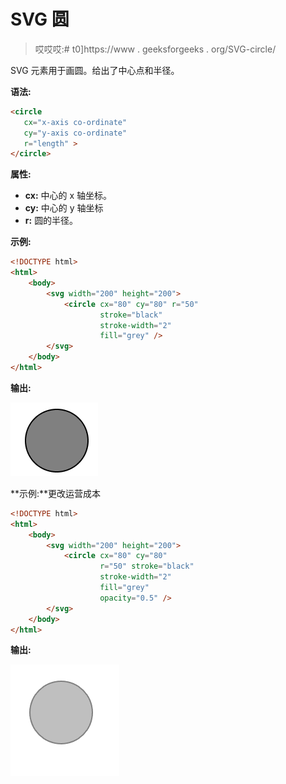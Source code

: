 # SVG 圆

> 哎哎哎:# t0]https://www . geeksforgeeks . org/SVG-circle/

SVG <circle>元素用于画圆。给出了中心点和半径。</circle>

**语法:**

```html
<circle
   cx="x-axis co-ordinate"
   cy="y-axis co-ordinate"
   r="length" >   
</circle>
```

**属性:**

*   **cx:** 中心的 x 轴坐标。
*   **cy:** 中心的 y 轴坐标
*   **r:** 圆的半径。

**示例:**

```html
<!DOCTYPE html>
<html>
    <body>
        <svg width="200" height="200">
            <circle cx="80" cy="80" r="50" 
                    stroke="black" 
                    stroke-width="2" 
                    fill="grey" />
        </svg>
    </body>
</html>
```

**输出:**

![](img/3110e71a9bb2fcc053fbf177f65a5016.png)

**示例:**更改运营成本

```html
<!DOCTYPE html>
<html>
    <body>
        <svg width="200" height="200">
            <circle cx="80" cy="80"
                    r="50" stroke="black" 
                    stroke-width="2" 
                    fill="grey"
                    opacity="0.5" />
        </svg>
    </body>
</html>
```

**输出:**

![](img/a874c2e17f30676f9e05e7f2a54aa6b9.png)